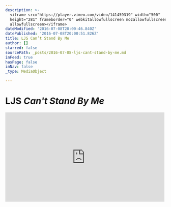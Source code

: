```yaml
---
description: >-
  <iframe src="https://player.vimeo.com/video/141459319" width="500"
  height="281" frameborder="0" webkitallowfullscreen mozallowfullscreen
  allowfullscreen></iframe>
dateModified: '2016-07-08T20:00:46.840Z'
datePublished: '2016-07-08T20:00:51.826Z'
title: LJS Can’t Stand By Me
author: []
starred: false
sourcePath: _posts/2016-07-08-ljs-cant-stand-by-me.md
inFeed: true
hasPage: false
inNav: false
_type: MediaObject

---
```

# LJS _Can't Stand By Me_

<iframe src="https://player.vimeo.com/video/141459319" width="500" height="281" frameborder="0" webkitallowfullscreen mozallowfullscreen allowfullscreen\></iframe\>